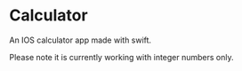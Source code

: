 # Calculator
An IOS calculator app made with swift.

Please note it is currently working with integer numbers only.

